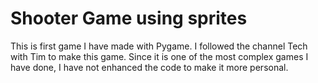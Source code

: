 # Shooter Game using sprites

This is first game I have made with Pygame. I followed the channel Tech with Tim to make this game. Since it is one of the most complex games I have done, I have not enhanced the code to make it more personal.  

